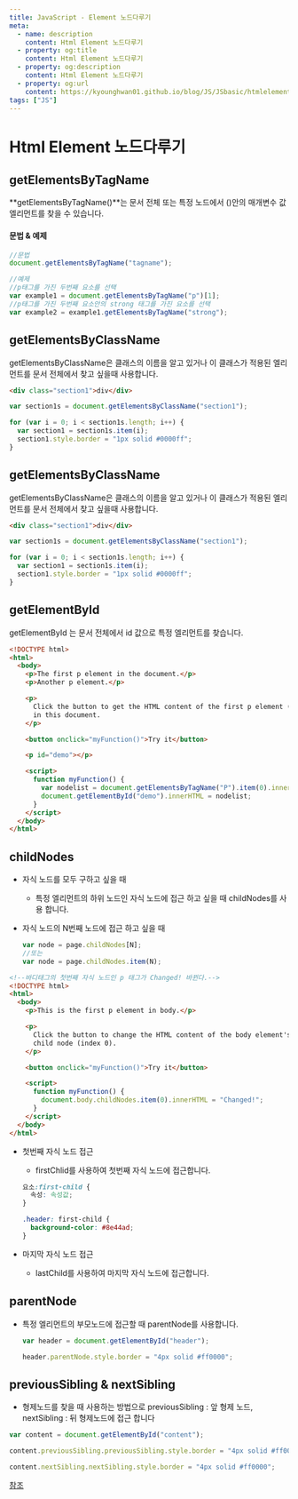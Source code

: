 ```yaml
---
title: JavaScript - Element 노드다루기
meta:
  - name: description
    content: Html Element 노드다루기
  - property: og:title
    content: Html Element 노드다루기
  - property: og:description
    content: Html Element 노드다루기
  - property: og:url
    content: https://kyounghwan01.github.io/blog/JS/JSbasic/htmlelement/
tags: ["JS"]
---
```


# Html Element 노드다루기

## getElementsByTagName

**getElementsByTagName()**는 문서 전체 또는 특정 노드에서 ()안의 매개변수 값 엘리먼트를 찾을 수 있습니다.

#### 문법 & 예제

```js
//문법
document.getElementsByTagName("tagname");

//예제
//p태그를 가진 두번째 요소를 선택
var example1 = document.getElementsByTagName("p")[1];
//p태그를 가진 두번째 요소안의 strong 태그를 가진 요소를 선택
var example2 = example1.getElementsByTagName("strong");
```

## getElementsByClassName

getElementsByClassName은 클래스의 이름을 알고 있거나 이 클래스가 적용된 엘리먼트를 문서 전체에서 찾고 싶을때 사용합니다.

```html
<div class="section1">div</div>
```

```js
var section1s = document.getElementsByClassName("section1");

for (var i = 0; i < section1s.length; i++) {
  var section1 = section1s.item(i);
  section1.style.border = "1px solid #0000ff";
}
```

## getElementsByClassName

getElementsByClassName은 클래스의 이름을 알고 있거나 이 클래스가 적용된 엘리먼트를 문서 전체에서 찾고 싶을때 사용합니다.

```html
<div class="section1">div</div>
```

```js
var section1s = document.getElementsByClassName("section1");

for (var i = 0; i < section1s.length; i++) {
  var section1 = section1s.item(i);
  section1.style.border = "1px solid #0000ff";
}
```

## getElementById

getElementById 는 문서 전체에서 id 값으로 특정 엘리먼트를 찾습니다.

```html
<!DOCTYPE html>
<html>
  <body>
    <p>The first p element in the document.</p>
    <p>Another p element.</p>

    <p>
      Click the button to get the HTML content of the first p element (index 0)
      in this document.
    </p>

    <button onclick="myFunction()">Try it</button>

    <p id="demo"></p>

    <script>
      function myFunction() {
        var nodelist = document.getElementsByTagName("P").item(0).innerHTML;
        document.getElementById("demo").innerHTML = nodelist;
      }
    </script>
  </body>
</html>
```

## childNodes

- 자식 노드를 모두 구하고 싶을 때

  - 특정 엘리먼트의 하위 노드인 자식 노드에 접근 하고 싶을 때 childNodes를 사용 합니다.

- 자식 노드의 N번째 노드에 접근 하고 싶을 때

  ```js
  var node = page.childNodes[N];
  //또는
  var node = page.childNodes.item(N);
  ```

```html
<!--바디태그의 첫번째 자식 노드인 p 태그가 Changed! 바뀐다.-->
<!DOCTYPE html>
<html>
  <body>
    <p>This is the first p element in body.</p>

    <p>
      Click the button to change the HTML content of the body element's first
      child node (index 0).
    </p>

    <button onclick="myFunction()">Try it</button>

    <script>
      function myFunction() {
        document.body.childNodes.item(0).innerHTML = "Changed!";
      }
    </script>
  </body>
</html>
```

- 첫번째 자식 노드 접근

  - firstChlid를 사용하여 첫번째 자식 노드에 접근합니다.

  ```css
  요소:first-child {
    속성: 속성값;
  }

  .header: first-child {
    background-color: #8e44ad;
  }
  ```

- 마지막 자식 노드 접근

  - lastChild를 사용하여 마지막 자식 노드에 접근합니다.

## parentNode

- 특정 엘리먼트의 부모노드에 접근할 때 parentNode를 사용합니다.

  ```javascript
  var header = document.getElementById("header");

  header.parentNode.style.border = "4px solid #ff0000";
  ```

## previousSibling & nextSibling

- 형제노드를 찾을 때 사용하는 방법으로 previousSibling : 앞 형제 노드, nextSibling : 뒤 형제노드에 접근 합니다

```js
var content = document.getElementById("content");

content.previousSibling.previousSibling.style.border = "4px solid #ff0000";

content.nextSibling.nextSibling.style.border = "4px solid #ff0000";
```

[참조](https://begindeveloper.tistory.com/entry/%EC%9E%90%EB%B0%94%EC%8A%A4%ED%81%AC%EB%A6%BD%ED%8A%B8DOM-%EB%85%B8%EB%93%9C-%EB%8B%A4%EB%A3%A8%EA%B8%B0)

<TagLinks />

<Comment />
